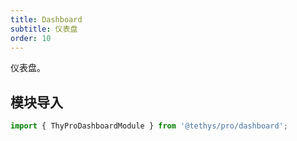 ```yaml
---
title: Dashboard
subtitle: 仪表盘
order: 10
---
```


<alert>仪表盘。</alert>

## 模块导入

```ts
import { ThyProDashboardModule } from '@tethys/pro/dashboard';
```

<examples />
